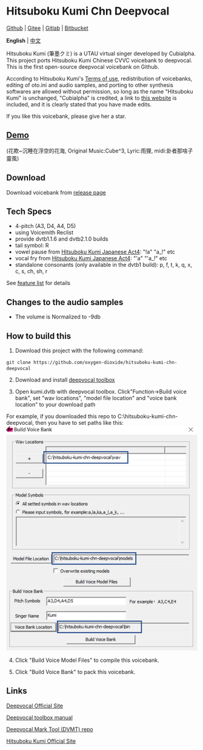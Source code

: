 # Hitsuboku Kumi Chn Deepvocal

[Github](https://github.com/oxygen-dioxide/hitsuboku-kumi-chn-deepvocal) | 
[Gitee](https://gitee.com/oxygendioxide/hitsuboku-kumi-chn-deepvocal) | 
[Gitlab](https://gitlab.com/oxygen-dioxide/hitsuboku-kumi-chn-deepvocal) | 
[Bitbucket](https://bitbucket.org/oxygendioxide/hitsuboku-kumi-chn-deepvocal)

**English** | [中文](README_zh.md)

Hitsuboku Kumi (筆墨クミ) is a UTAU virtual singer developed by Cubialpha. This project ports Hitsuboku Kumi Chinese CVVC voicebank to deepvocal. This is the first open-source deepvocal voicebank on Github.

According to Hitsuboku Kumi's [Terms of use](https://cubialpha.wixsite.com/koomstar/character), redistribution of voicebanks, editing of oto.ini and audio samples, and porting to other synthesis softwares are allowed without permission, so long as the name "Hitsuboku Kumi" is unchanged, "Cubialpha" is credited, a link to [this website](https://cubialpha.wixsite.com/koomstar) is included, and it is clearly stated that you have made edits.

If you like this voicebank, please give her a star.

## [Demo](https://github.com/oxygen-dioxide/hitsuboku-kumi-chn-deepvocal/issues/1)
(花欺~沉睡在浮空的花海, Original Music:Cube^3, Lyric:雨狸, midi:卦者那啥子靈風)

## Download
Download voicebank from [release page](https://github.com/oxygen-dioxide/hitsuboku-kumi-chn-deepvocal/releases/latest)

## Tech Specs
- 4-pitch (A3, D4, A4, D5)
- using Voicemith Reclist
- provide dvtb1.1.6 and dvtb2.1.0 builds
- tail symbol: R
- vowel pause from [Hitsuboku Kumi Japanese Act4](https://cubialpha.wixsite.com/koomstar/act4): "!a" "a_!" etc
- vocal fry from [Hitsuboku Kumi Japanese Act4](https://cubialpha.wixsite.com/koomstar/act4): "'a" "'a_!" etc
- standalone consonants (only available in the dvtb1 build): p, f, t, k, q, x, c, s, ch, sh, r

See [feature list](feature.md) for details

## Changes to the audio samples
- The volume is Normalized to -9db

## How to build this
1. Download this project with the following command:
```
git clone https://github.com/oxygen-dioxide/hitsuboku-kumi-chn-deepvocal
```

2. Download and install [deepvocal toolbox](https://dl.deep-vocal.com/toolbox/Setup_DeepVocalToolBox_beta_2.1.0.zip)

3. Open kumi.dvtb with deepvocal toolbox. Click"Function→Build voice bank", set "wav locations", "model file location" and "voice bank location" to your download path

For example, if you downloaded this repo to C:\hitsuboku-kumi-chn-deepvocal, then you have to set paths like this:
![](Resource/2021-05-26-16-53-26.png)

4. Click "Build Voice Model Files" to compile this voicebank.

5. Click "Build Voice Bank" to pack this voicebank.

## Links
[Deepvocal Official Site](deep-vocal.com)

[Deepvocal toolbox manual](https://drive.google.com/drive/folders/1kAlPZnSO9f4pv5wbVJUdNNQXZQOy6pGA?usp=sharing)

[Deepvocal Mark Tool (DVMT) repo](https://github.com/FangCunWuChang/DeepVocal-Mark-Tool)

[Hitsuboku Kumi Official Site](https://cubialpha.wixsite.com/koomstar)

